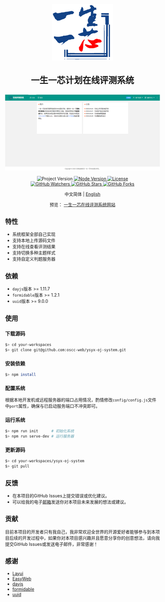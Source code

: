 <p align="center">
    <img alt="Logo" src="https://github.com/oscc-web/ysyx-website-resources/blob/main/images/logo/logo.png" width="200">
</p>

<h1>
    <p align="center">一生一芯计划在线评测系统</p>
</h1>

![screenshot](./docs/screenshot.png)

<p align="center">
    <a title="Project Version">
        <img alt="Project Version" src="https://img.shields.io/badge/version-1.0.0-brightgreen" />
    </a>
    <a title="Node Version" target="_blank" href="https://nodejs.org">
        <img alt="Node Version" src="https://img.shields.io/badge/Node-%3E%3D16.19.1-blue" />
    </a>
    <a title="License" target="_blank" href="https://github.com/oscc-web/ysyx-oj-system/blob/master/LICENSE">
        <img alt="License" src="https://img.shields.io/github/license/oscc-web/ysyx-oj-system.svg" />
    </a>
    <br/>
    <a title="GitHub Watchers" target="_blank" href="https://github.com/oscc-web/ysyx-oj-system/watchers">
        <img alt="GitHub Watchers" src="https://img.shields.io/github/watchers/oscc-web/ysyx-oj-system.svg?label=Watchers&style=social" />
    </a>
    <a title="GitHub Stars" target="_blank" href="https://github.com/oscc-web/ysyx-oj-system/stargazers">
        <img alt="GitHub Stars" src="https://img.shields.io/github/stars/oscc-web/ysyx-oj-system.svg?label=Stars&style=social" />
    </a>
    <a title="GitHub Forks" target="_blank" href="https://github.com/oscc-web/ysyx-oj-system/network/members">
        <img alt="GitHub Forks" src="https://img.shields.io/github/forks/oscc-web/ysyx-oj-system.svg?label=Forks&style=social" />
    </a>
</p>

<p align="center">中文简体 | <a title="English" href="README.md">English</a></p>

<p align="center">
    <span>预览：</span>
    <a target="_blank" href="http://39.101.140.145:10140">一生一芯在线评测系统网站</a>
</p>

## 特性

- 系统框架全部自己实现
- 支持本地上传源码文件
- 支持在线查看评测结果
- 支持切换多种主题样式
- 支持自定义判题服务器

## 依赖

- `dayjs`版本 >= 1.11.7
- `formidable`版本 >= 1.2.1
- `uuid`版本 >= 9.0.0

## 使用

### 下载源码

```sh
$> cd your-workspaces
$> git clone git@github.com:oscc-web/ysyx-oj-system.git
```

### 安装依赖

```sh
$> npm install
```

### 配置系统

根据本地开发机或远程服务器的端口占用情况，酌情修改`config/config.js`文件中`port`属性，确保与已启动服务端口不冲突即可。

### 运行系统

```sh
$> npm run init      # 初始化系统
$> npm run serve-dev # 运行服务器
```

### 更新源码

```sh
$> cd your-workspaces/ysyx-oj-system
$> git pull
```

## 反馈

- 在本项目的GitHub Issues上提交错误或优化建议。
- 可以给我的电子[邮箱](mailto:oscc-web@126.com)发送你对本项目未来发展的想法或建议。

## 贡献

目前本项目的开发者只有我自己，我非常欢迎全世界的开源爱好者能够参与到本项目后续的开发过程中，如果你对本项目感兴趣并且愿意分享你的创意想法，请向我提交GitHub Issues或发送电子邮件，非常感谢！

## 感谢

- [Layui](https://layui.github.io)
- [EasyWeb](https://eleadmin.com)
- [dayjs](https://www.npmjs.com/package/dayjs)
- [formidable](https://www.npmjs.com/package/formidable)
- [uuid](https://www.npmjs.com/package/uuid)
